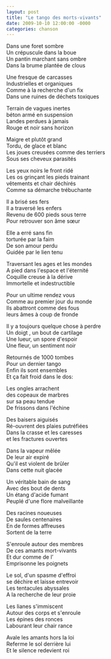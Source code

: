 ```yaml
---
layout: post
title: "Le tango des morts-vivants"
date: 2009-10-10 12:00:00 -0000
categories: chanson
---
```


Dans une foret sombre  
Un crépuscule dans la boue  
Un pantin marchant sans ombre  
Dans la brume plantée de clous

Une fresque de carcasses  
Industrielles et organiques  
Comme à la recherche d'un fix  
Dans une ruines de déchets toxiques

Terrain de vagues inertes  
béton armé en suspension  
Landes perdues à jamais  
Rouge et noir sans horizon

Maigre et plutôt grand  
Tordu, de glace et blanc  
Les joues creusées comme des terriers  
Sous ses cheveux parasités

Les yeux noirs le front ridé  
Les os grinçant les pieds trainant  
vêtements et chair déchirés  
Comme sa démarche trébuchante

Il a brisé ses fers  
Il a traversé les enfers  
Revenu de 600 pieds sous terre  
Pour retrouver son âme sœur

Elle a erré sans fin  
torturée par la faim  
De son amour perdu  
Guidée par le lien tenu

Traversant les ages et les mondes  
A pied dans l'espace et l'éternité  
Coquille creuse à la dérive  
Immortelle et indestructible

Pour un ultime rendez vous  
Comme au premier jour du monde  
Ils abattront comme des fous  
leurs âmes à coup de fronde

Il y a toujours quelque chose à perdre  
Un doigt , un bout de cartilage  
Une lueur, un spore d'espoir  
Une fleur, un sentiment noir

Retournés de 1000 tombes  
Pour un dernier tango  
Enfin ils sont ensembles  
Et ça fait froid dans le dos:

Les ongles arrachent  
des copeaux de marbres  
sur sa peau tendue  
De frissons dans l'échine

Des baisers aiguisés  
Ré-ouvrent des plaies putréfiées  
Dans la crasse et les caresses  
et les fractures ouvertes

Dans la vapeur mêlée  
De leur air expiré  
Qu'il est violent de brûler  
Dans cette nuit glacée

Un véritable bain de sang  
Avec des bout de dents  
Un étang d'acide fumant  
Peuplé d'une flore malveillante

Des racines noueuses  
De saules centenaires  
En de formes affreuses  
Sortent de la terre

S'enroule autour des membres  
De ces amants mort-vivants  
Et dur comme de l’  
Emprisonne les poignets

Le sol, d'un spasme d'effroi  
se déchire et laisse entrevoir  
Les tentacules abyssales  
A la recherche de leur proie

Les lianes s'immiscent  
Autour des corps et s'enroule  
Les épines des ronces  
Labourant leur chair rance

Avale les amants hors la loi  
Referme le sol derrière lui  
Et le silence redevient roi
